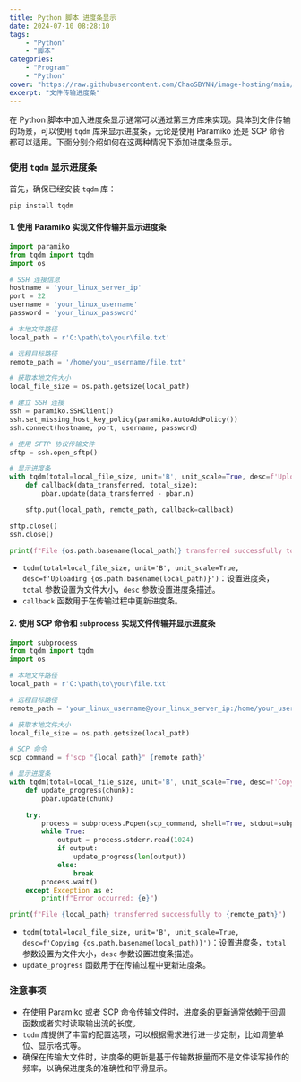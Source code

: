 ```yaml
---
title: Python 脚本 进度条显示
date: 2024-07-10 08:28:10
tags: 
    - "Python"
    - "脚本"
categories:
    - "Program"
    - "Python"
cover: "https://raw.githubusercontent.com/ChaoSBYNN/image-hosting/main/program/python.png"
excerpt: "文件传输进度条"
---
```

在 Python 脚本中加入进度条显示通常可以通过第三方库来实现。具体到文件传输的场景，可以使用 `tqdm` 库来显示进度条，无论是使用 Paramiko 还是 SCP 命令都可以适用。下面分别介绍如何在这两种情况下添加进度条显示。

### 使用 `tqdm` 显示进度条

首先，确保已经安装 `tqdm` 库：

```bash
pip install tqdm
```

#### 1. 使用 Paramiko 实现文件传输并显示进度条

```python
import paramiko
from tqdm import tqdm
import os

# SSH 连接信息
hostname = 'your_linux_server_ip'
port = 22
username = 'your_linux_username'
password = 'your_linux_password'

# 本地文件路径
local_path = r'C:\path\to\your\file.txt'

# 远程目标路径
remote_path = '/home/your_username/file.txt'

# 获取本地文件大小
local_file_size = os.path.getsize(local_path)

# 建立 SSH 连接
ssh = paramiko.SSHClient()
ssh.set_missing_host_key_policy(paramiko.AutoAddPolicy())
ssh.connect(hostname, port, username, password)

# 使用 SFTP 协议传输文件
sftp = ssh.open_sftp()

# 显示进度条
with tqdm(total=local_file_size, unit='B', unit_scale=True, desc=f'Uploading {os.path.basename(local_path)}') as pbar:
    def callback(data_transferred, total_size):
        pbar.update(data_transferred - pbar.n)

    sftp.put(local_path, remote_path, callback=callback)

sftp.close()
ssh.close()

print(f"File {os.path.basename(local_path)} transferred successfully to {hostname}:{remote_path}")
```

- `tqdm(total=local_file_size, unit='B', unit_scale=True, desc=f'Uploading {os.path.basename(local_path)}')`：设置进度条，`total` 参数设置为文件大小，`desc` 参数设置进度条描述。
- `callback` 函数用于在传输过程中更新进度条。

#### 2. 使用 SCP 命令和 `subprocess` 实现文件传输并显示进度条

```python
import subprocess
from tqdm import tqdm
import os

# 本地文件路径
local_path = r'C:\path\to\your\file.txt'

# 远程目标路径
remote_path = 'your_linux_username@your_linux_server_ip:/home/your_username/file.txt'

# 获取本地文件大小
local_file_size = os.path.getsize(local_path)

# SCP 命令
scp_command = f'scp "{local_path}" {remote_path}'

# 显示进度条
with tqdm(total=local_file_size, unit='B', unit_scale=True, desc=f'Copying {os.path.basename(local_path)}') as pbar:
    def update_progress(chunk):
        pbar.update(chunk)

    try:
        process = subprocess.Popen(scp_command, shell=True, stdout=subprocess.PIPE, stderr=subprocess.PIPE)
        while True:
            output = process.stderr.read(1024)
            if output:
                update_progress(len(output))
            else:
                break
        process.wait()
    except Exception as e:
        print(f"Error occurred: {e}")

print(f"File {local_path} transferred successfully to {remote_path}")
```

- `tqdm(total=local_file_size, unit='B', unit_scale=True, desc=f'Copying {os.path.basename(local_path)}')`：设置进度条，`total` 参数设置为文件大小，`desc` 参数设置进度条描述。
- `update_progress` 函数用于在传输过程中更新进度条。

### 注意事项

- 在使用 Paramiko 或者 SCP 命令传输文件时，进度条的更新通常依赖于回调函数或者实时读取输出流的长度。
- `tqdm` 库提供了丰富的配置选项，可以根据需求进行进一步定制，比如调整单位、显示格式等。
- 确保在传输大文件时，进度条的更新是基于传输数据量而不是文件读写操作的频率，以确保进度条的准确性和平滑显示。